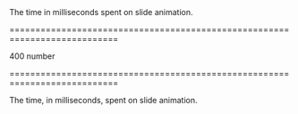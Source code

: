 <!--**
/*-------------------------------------------
    Auto-generated file. Do not modify.
-------------------------------------------

**-->
<!--d-->The time in milliseconds spent on slide animation.<!--/d-->
===========================================================================
<!--default-->400<!--/default-->
<!--type-->number<!--/type-->
===========================================================================

<!--shortDescription-->
The time, in milliseconds, spent on slide animation.
<!--/shortDescription-->

<!--fullDescription-->

<!--/fullDescription-->